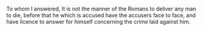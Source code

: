 To whom I answered, It is not the manner of the Romans to deliver any man to die, before that he which is accused have the accusers face to face, and have licence to answer for himself concerning the crime laid against him.
